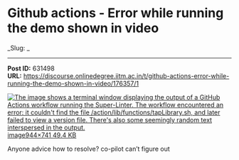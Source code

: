# Github actions - Error while running the demo shown in video
_Slug: _

---
**Post ID:** 631498  
**URL:** https://discourse.onlinedegree.iitm.ac.in/t/github-actions-error-while-running-the-demo-shown-in-video/176357/1  

[![The image shows a terminal window displaying the output of a GitHub Actions workflow running the Super-Linter.  The workflow encountered an error: it couldn't find the file `/action/lib/functions/tapLibrary.sh`, and later failed to view a version file.  There's also some seemingly random text interspersed in the output.
](https://europe1.discourse-cdn.com/flex013/uploads/iitm/original/3X/6/8/68946cea6aedb00a72eed5ea7b5b3c4b693d69c0.png)image944×741 49.4 KB](https://europe1.discourse-cdn.com/flex013/uploads/iitm/original/3X/6/8/68946cea6aedb00a72eed5ea7b5b3c4b693d69c0.png)


Anyone advice how to resolve? co-pilot can’t figure out

